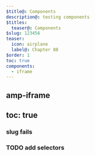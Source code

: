 ```yaml
---
$title@: Components
description@: testing components
$titles:
  teaser@: Components
$slug: 123456
teaser:
  icon: airplane
  label@: Chapter 88
$order: 1
toc: true
components:
  - iframe
---
```


## amp-iframe

## toc: true

### slug fails

### TODO add selectors

<amp-iframe width="900" height="1200"
    sandbox="allow-scripts allow-same-origin"
    layout="responsive"
    src="https://ci-cd.readthedocs.io/en/latest/">
  <amp-img placeholder layout="fill"
    src="https://ontomatica.io/static/image/oscars_placeholder_1.png"></amp-img>
</amp-iframe>



